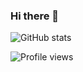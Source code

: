 ### Hi there 👋

![GitHub stats](https://github-readme-stats.vercel.app/api?username=breadfish18&show_icons=true)  

![Profile views](https://komarev.com/ghpvc/?username=breadfish18&color=yellow)
<!--
**breadfish18/breadfish18** is a ✨ _special_ ✨ repository because its `README.md` (this file) appears on your GitHub profile.

Here are some ideas to get you started:

- 🔭 I’m currently working on ...
- 🌱 I’m currently learning ...
- 👯 I’m looking to collaborate on ...
- 🤔 I’m looking for help with ...
- 💬 Ask me about ...
- 📫 How to reach me: ...
- 😄 Pronouns: ...
- ⚡ Fun fact: ...
-->
